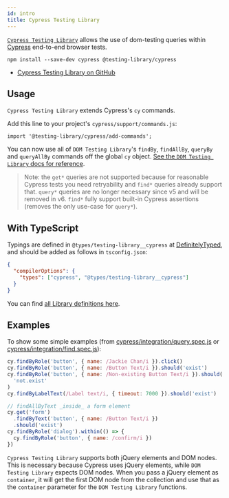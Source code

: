 ```yaml
---
id: intro
title: Cypress Testing Library
---
```


[`Cypress Testing Library`][gh] allows the use of dom-testing queries within
[Cypress](https://cypress.io) end-to-end browser tests.

```
npm install --save-dev cypress @testing-library/cypress
```

- [Cypress Testing Library on GitHub][gh]

## Usage

`Cypress Testing Library` extends Cypress's `cy` commands.

Add this line to your project's `cypress/support/commands.js`:

```
import '@testing-library/cypress/add-commands';
```

You can now use all of `DOM Testing Library`'s `findBy`, `findAllBy`, `queryBy`
and `queryAllBy` commands off the global `cy` object.
[See the `DOM Testing Library` docs for reference](https://testing-library.com/docs/dom-testing-library/api-queries).

> Note: the `get*` queries are not supported because for reasonable Cypress
> tests you need retryability and `find*` queries already support that. `query*`
> queries are no longer necessary since v5 and will be removed in v6. `find*`
> fully support built-in Cypress assertions (removes the only use-case for
> `query*`).

## With TypeScript

Typings are defined in `@types/testing-library__cypress` at
[DefinitelyTyped](https://github.com/DefinitelyTyped/DefinitelyTyped/tree/master/types/testing-library__cypress),
and should be added as follows in `tsconfig.json`:

```json
{
  "compilerOptions": {
    "types": ["cypress", "@types/testing-library__cypress"]
  }
}
```

You can find
[all Library definitions here](https://github.com/DefinitelyTyped/DefinitelyTyped/tree/master/types/testing-library__cypress/index.d.ts).

## Examples

To show some simple examples (from
[cypress/integration/query.spec.js](https://github.com/testing-library/cypress-testing-library/blob/master/cypress/integration/query.spec.js)
or
[cypress/integration/find.spec.js](https://github.com/testing-library/cypress-testing-library/blob/master/cypress/integration/find.spec.js)):

```javascript
cy.findByRole('button', { name: /Jackie Chan/i }).click()
cy.findByRole('button', { name: /Button Text/i }).should('exist')
cy.findByRole('button', { name: /Non-existing Button Text/i }).should(
  'not.exist'
)
cy.findByLabelText(/Label text/i, { timeout: 7000 }).should('exist')

// findAllByText _inside_ a form element
cy.get('form')
  .findByText('button', { name: /Button Text/i })
  .should('exist')
cy.findByRole('dialog').within(() => {
  cy.findByRole('button', { name: /confirm/i })
})
```

`Cypress Testing Library` supports both jQuery elements and DOM nodes. This is
necessary because Cypress uses jQuery elements, while `DOM Testing Library`
expects DOM nodes. When you pass a jQuery element as `container`, it will get
the first DOM node from the collection and use that as the `container` parameter
for the `DOM Testing Library` functions.

[gh]: https://github.com/testing-library/cypress-testing-library
